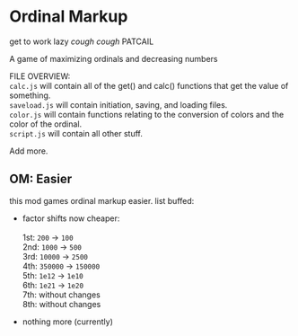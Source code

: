# Ordinal Markup
get to work lazy *cough cough* PATCAIL


A game of maximizing ordinals and decreasing numbers

FILE OVERVIEW:<br>
`calc.js` will contain all of the get() and calc() functions that get the value of something.<br>
`saveload.js` will contain initiation, saving, and loading files.<br>
`color.js` will contain functions relating to the conversion of colors and the color of the ordinal.<br>
`script.js` will contain all other stuff.

Add more.

## OM: Easier
this mod games ordinal markup easier. list buffed:
* factor shifts now cheaper:<br><br>
1st: `200` -> `100`<br>
2nd: `1000` -> `500`<br>
3rd: `10000` -> `2500`<br>
4th: `350000` -> `150000`<br>
5th: `1e12` -> `1e10`<br>
6th: `1e21` -> `1e20`<br>
7th: without changes<br>
8th: without changes

* nothing more (currently)
